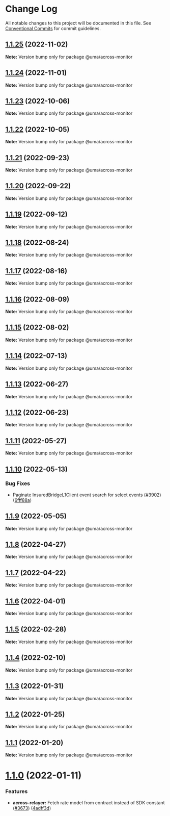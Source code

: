 # Change Log

All notable changes to this project will be documented in this file.
See [Conventional Commits](https://conventionalcommits.org) for commit guidelines.

## [1.1.25](https://github.com/UMAprotocol/protocol/compare/@uma/across-monitor@1.1.24...@uma/across-monitor@1.1.25) (2022-11-02)

**Note:** Version bump only for package @uma/across-monitor

## [1.1.24](https://github.com/UMAprotocol/protocol/compare/@uma/across-monitor@1.1.23...@uma/across-monitor@1.1.24) (2022-11-01)

**Note:** Version bump only for package @uma/across-monitor

## [1.1.23](https://github.com/UMAprotocol/protocol/compare/@uma/across-monitor@1.1.22...@uma/across-monitor@1.1.23) (2022-10-06)

**Note:** Version bump only for package @uma/across-monitor

## [1.1.22](https://github.com/UMAprotocol/protocol/compare/@uma/across-monitor@1.1.21...@uma/across-monitor@1.1.22) (2022-10-05)

**Note:** Version bump only for package @uma/across-monitor

## [1.1.21](https://github.com/UMAprotocol/protocol/compare/@uma/across-monitor@1.1.20...@uma/across-monitor@1.1.21) (2022-09-23)

**Note:** Version bump only for package @uma/across-monitor

## [1.1.20](https://github.com/UMAprotocol/protocol/compare/@uma/across-monitor@1.1.19...@uma/across-monitor@1.1.20) (2022-09-22)

**Note:** Version bump only for package @uma/across-monitor

## [1.1.19](https://github.com/UMAprotocol/protocol/compare/@uma/across-monitor@1.1.18...@uma/across-monitor@1.1.19) (2022-09-12)

**Note:** Version bump only for package @uma/across-monitor

## [1.1.18](https://github.com/UMAprotocol/protocol/compare/@uma/across-monitor@1.1.17...@uma/across-monitor@1.1.18) (2022-08-24)

**Note:** Version bump only for package @uma/across-monitor

## [1.1.17](https://github.com/UMAprotocol/protocol/compare/@uma/across-monitor@1.1.16...@uma/across-monitor@1.1.17) (2022-08-16)

**Note:** Version bump only for package @uma/across-monitor

## [1.1.16](https://github.com/UMAprotocol/protocol/compare/@uma/across-monitor@1.1.15...@uma/across-monitor@1.1.16) (2022-08-09)

**Note:** Version bump only for package @uma/across-monitor

## [1.1.15](https://github.com/UMAprotocol/protocol/compare/@uma/across-monitor@1.1.14...@uma/across-monitor@1.1.15) (2022-08-02)

**Note:** Version bump only for package @uma/across-monitor

## [1.1.14](https://github.com/UMAprotocol/protocol/compare/@uma/across-monitor@1.1.13...@uma/across-monitor@1.1.14) (2022-07-13)

**Note:** Version bump only for package @uma/across-monitor

## [1.1.13](https://github.com/UMAprotocol/protocol/compare/@uma/across-monitor@1.1.10...@uma/across-monitor@1.1.13) (2022-06-27)

**Note:** Version bump only for package @uma/across-monitor

## [1.1.12](https://github.com/UMAprotocol/protocol/compare/@uma/across-monitor@1.1.11...@uma/across-monitor@1.1.12) (2022-06-23)

**Note:** Version bump only for package @uma/across-monitor

## [1.1.11](https://github.com/UMAprotocol/protocol/compare/@uma/across-monitor@1.1.10...@uma/across-monitor@1.1.11) (2022-05-27)

**Note:** Version bump only for package @uma/across-monitor

## [1.1.10](https://github.com/UMAprotocol/protocol/compare/@uma/across-monitor@1.1.9...@uma/across-monitor@1.1.10) (2022-05-13)

### Bug Fixes

- Paginate InsuredBridgeL1Client event search for select events ([#3902](https://github.com/UMAprotocol/protocol/issues/3902)) ([6fff88a](https://github.com/UMAprotocol/protocol/commit/6fff88a4be3bc9f55cca70b54f265435ef08a1cb))

## [1.1.9](https://github.com/UMAprotocol/protocol/compare/@uma/across-monitor@1.1.8...@uma/across-monitor@1.1.9) (2022-05-05)

**Note:** Version bump only for package @uma/across-monitor

## [1.1.8](https://github.com/UMAprotocol/protocol/compare/@uma/across-monitor@1.1.7...@uma/across-monitor@1.1.8) (2022-04-27)

**Note:** Version bump only for package @uma/across-monitor

## [1.1.7](https://github.com/UMAprotocol/protocol/compare/@uma/across-monitor@1.1.6...@uma/across-monitor@1.1.7) (2022-04-22)

**Note:** Version bump only for package @uma/across-monitor

## [1.1.6](https://github.com/UMAprotocol/protocol/compare/@uma/across-monitor@1.1.5...@uma/across-monitor@1.1.6) (2022-04-01)

**Note:** Version bump only for package @uma/across-monitor

## [1.1.5](https://github.com/UMAprotocol/protocol/compare/@uma/across-monitor@1.1.4...@uma/across-monitor@1.1.5) (2022-02-28)

**Note:** Version bump only for package @uma/across-monitor

## [1.1.4](https://github.com/UMAprotocol/protocol/compare/@uma/across-monitor@1.1.3...@uma/across-monitor@1.1.4) (2022-02-10)

**Note:** Version bump only for package @uma/across-monitor

## [1.1.3](https://github.com/UMAprotocol/protocol/compare/@uma/across-monitor@1.1.2...@uma/across-monitor@1.1.3) (2022-01-31)

**Note:** Version bump only for package @uma/across-monitor

## [1.1.2](https://github.com/UMAprotocol/protocol/compare/@uma/across-monitor@1.1.1...@uma/across-monitor@1.1.2) (2022-01-25)

**Note:** Version bump only for package @uma/across-monitor

## [1.1.1](https://github.com/UMAprotocol/protocol/compare/@uma/across-monitor@1.1.0...@uma/across-monitor@1.1.1) (2022-01-20)

**Note:** Version bump only for package @uma/across-monitor

# [1.1.0](https://github.com/UMAprotocol/protocol/compare/@uma/across-monitor@1.0.0...@uma/across-monitor@1.1.0) (2022-01-11)

### Features

- **across-relayer:** Fetch rate model from contract instead of SDK constant ([#3673](https://github.com/UMAprotocol/protocol/issues/3673)) ([4adff3d](https://github.com/UMAprotocol/protocol/commit/4adff3de6e24f6e60620d47321e95e8f07902964))
